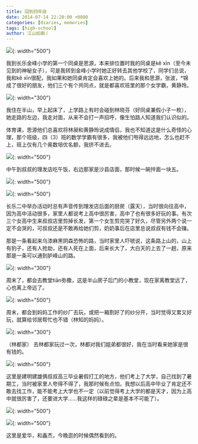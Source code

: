 ```yaml
---
title: 回到四年级
date: 2014-07-14 22:20:00 +0800
categories: [diaries, memories]
tags: [high-school]
author: 江山如画丨
---
```


![](/assets/img/posts/back-to-fourth-grade/Jinfeng_Xiaoxue.jpg){: width="500"}

我到长乐金峰小学的第一个同桌是思源，本来排位置时我的同桌是kě xīn（至今未见到的神秘女子），可是我转到金峰小学时她正好转去其他学校了，同学们总说，我和kě xīn很配，我如果和她同桌肯定会喜欢上她的。后来我和思源，张波，*锦成了很好的朋友，他们三个有个共同点，就是都喜欢班里的那个女学霸，黄静玲。

![](/assets/img/posts/back-to-fourth-grade/Home_Banshan.jpg){: width="300"}

我住在半山，早上起床了，上学路上有时会碰到林晓芬（好同桌兼假小子一枚），她走路的左边，我走对面，从来不会打一声招呼，像生怕路人知道我们认识似的。

体育课，思源他们总喜欢将林昶和黄静玲说成情侣，我也不知道这是什么奇怪的心理，那个班级，四（3）班的数学学霸有很多，我被他们甩得远远地，怎么也赶不上，班上仅有几个奥数培优名额，我挤不进去。

![](/assets/img/posts/back-to-fourth-grade/Barbershop.jpg){: width="500"}

中午到叔叔的理发店吃午饭，右边那家是沙县店面，那时候一碗拌面一块五。

![](/assets/img/posts/back-to-fourth-grade/High_School.jpg){: width="500"}

![](/assets/img/posts/back-to-fourth-grade/Road.jpg){: width="500"}

长乐二中举办活动时总有声音传到理发店后面的厨房（露天），当时很向往高中，因为高中活动很多，家里人都说考上高中很厉害，高中了也有很多好玩的事。有次三个女高中生来叔叔店里剪掉长发，第一个女生剪完哭了好久，尽管另外两个说一定不会哭的，可叔叔还是不敢再给她们剪，奶奶事后在店里总说叔叔有钱不会赚。

那是一条看起来乌漆麻黑阴森恐怖的路，当时家里人吓唬说，这条路上山的，山上有豹子，还有人抢劫，还有人死在上面，后来长大了，大白天的上去了一趟，原来那是一条可以通到胪峰山的路。

![](/assets/img/posts/back-to-fourth-grade/Church_Banshan.jpg){: width="300"}

周末了，都会去教堂tiān弥撒，这是半山房子后门的小教堂，现在家离教堂远了，心也离上帝远了。

![](/assets/img/posts/back-to-fourth-grade/Factory.jpg){: width="500"}

周末，都会到妈妈工作的纱厂去玩，或把一箱割好了的纱分开，当时觉得又累又好玩，就算给邻居帮忙也不错（林知的妈妈）。

![](/assets/img/posts/back-to-fourth-grade/Home_Lindu.jpg){: width="300"}

（林都家）
去林都家玩过一次，林都对我们姐弟都很好，我在当时看来她家是很有钱的。

![](/assets/img/posts/back-to-fourth-grade/Hongzhaji.jpg){: width="500"}

这里是建明建雄俩叔叔高三毕业暑假打工的地方，他们考上了大学，自己找到了暑期工，当时被家里人夸得不得了，我那时候有点怕，我想以后高中毕业了肯定还不敢去找工作，能不能考上大学也不一定（以前觉得考上大学的都是天才，因为上高中就很厉害了，还要进大学……我这样的碌碌之辈是基本不可能了）。

![](/assets/img/posts/back-to-fourth-grade/Aihua_Clothingstore.jpg){: width="500"}

![](/assets/img/posts/back-to-fourth-grade/Xinjie_Hardwarestore.jpg){: width="500"}

这里是爱华，和鑫杰，今晚逛的时候偶然看到的。